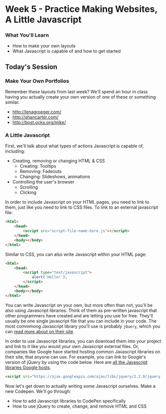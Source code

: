 # Week 5 - Practice Making Websites, A Little Javascript

### What You'll Learn
* How to make your own layouts
* What Javascript is capable of and how to get started

## Today's Session

### Make Your Own Portfolios
Remember these layouts from last week? We'll spend an hour in class having you actually create your own version of one of these or something similar.

- http://lenagroeger.com/
- http://shancarter.com/
- http://bost.ocks.org/mike/

### A Little Javascript
First, we'll talk about what types of actions Javascript is capable of, including:
* Creating, removing or changing HTML & CSS
	* Creating: Tooltips
	* Removing: Fadeouts
	* Changing: Slideshows, animations
* Controlling the user's browser
	* Scrolling
	* Clicking

In order to include Javascript on your HTML pages, you need to link to them, just like you need to link to CSS files. To link to an external javascript file:

```html
<html>
	<head>
		<script src="script-file-name-here.js"></script>
	</head>
	<body></body>
</html>
```

Similar to CSS, you can also write Javascript within your HTML page:

```html
<html>
	<head>
		<script type="text/javascript">
			alert('Hello!');
		</script>
	</head>
	<body></body>
</html>
```

You can write Javascript on your own, but more often than not, you'll be also using Javascript libraries. Think of them as pre-written javascript that other programmers have created and are letting you use for free. They'll usually be one single javascript file that you can include in your code. The most commmong Javascript library you'll use is probably `jQuery`, which you can [read more about on their site](https://jquery.com/).

In order to use Javascript libraries, you can download them into your project and link to it like you would your own Javascript external files. Or, companies like Google have started hosting common Javascript libraries on their site, that anyone can use. For example, you can link to Google's version of jQuery by using the code below. Here are [all the Javascript libraries Google hosts](https://developers.google.com/speed/libraries/#jquery).

```html
<script src="https://ajax.googleapis.com/ajax/libs/jquery/2.2.0/jquery.min.js"></script>
```

Now let's get down to actually writing some Javascript ourselves. Make a new Codepen. We'll go through:
* How to add Javascript libraries to CodePen specifically
* How to use jQuery to create, change, and remove HTML and CSS